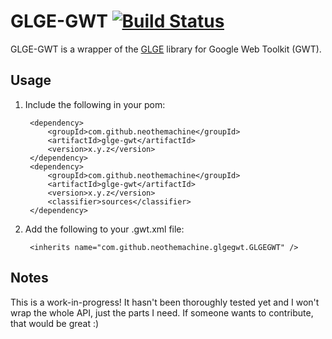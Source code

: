 # GLGE-GWT [![Build Status](https://secure.travis-ci.org/neothemachine/glge-gwt.png)](http://travis-ci.org/neothemachine/glge-gwt)

GLGE-GWT is a wrapper of the [GLGE](http://www.glge.org) library for Google Web Toolkit (GWT).

## Usage

1. Include the following in your pom:

		<dependency>
			<groupId>com.github.neothemachine</groupId>
			<artifactId>glge-gwt</artifactId>
			<version>x.y.z</version>
		</dependency>
		<dependency>
			<groupId>com.github.neothemachine</groupId>
			<artifactId>glge-gwt</artifactId>
			<version>x.y.z</version>
			<classifier>sources</classifier>
		</dependency>
		
2. Add the following to your .gwt.xml file:

		<inherits name="com.github.neothemachine.glgegwt.GLGEGWT" />

## Notes

This is a work-in-progress! It hasn't been thoroughly tested yet and I won't wrap the whole API, just
the parts I need. If someone wants to contribute, that would be great :)
